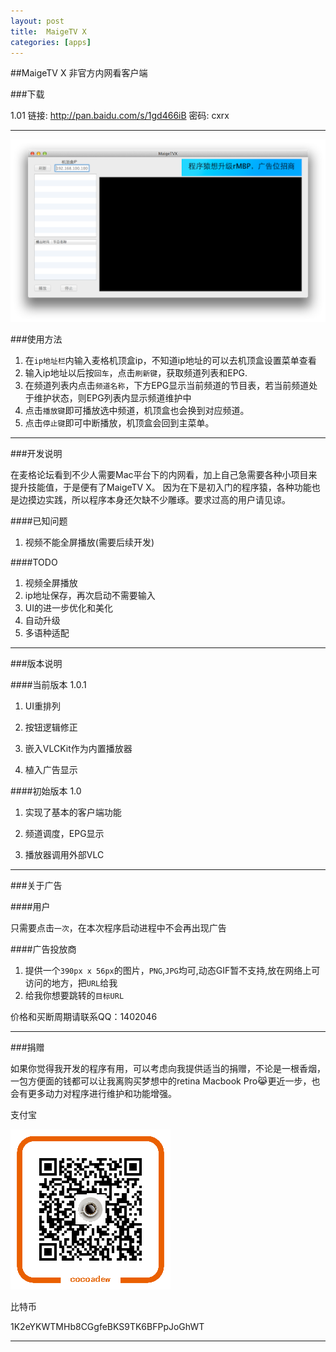 ```yaml
---
layout: post
title:  MaigeTV X
categories: [apps]
---
```



##MaigeTV X 非官方内网看客户端


###下载

1.01  链接: <http://pan.baidu.com/s/1gd466iB>  密码: cxrx

---

![主界面](/image/maigetvx.png)

###使用方法

1. 在`ip地址栏`内输入麦格机顶盒ip，不知道ip地址的可以去机顶盒设置菜单查看
2. 输入ip地址以后按`回车`，点击`刷新键`，获取频道列表和EPG.
3. 在频道列表内点击`频道名称`，下方EPG显示当前频道的节目表，若当前频道处于维护状态，则EPG列表内显示频道维护中
4. 点击`播放键`即可播放选中频道，机顶盒也会换到对应频道。
5. 点击`停止键`即可中断播放，机顶盒会回到主菜单。

---

###开发说明

在麦格论坛看到不少人需要Mac平台下的内网看，加上自己急需要各种小项目来提升技能值，于是便有了MaigeTV X。
因为在下是初入门的程序猿，各种功能也是边摸边实践，所以程序本身还欠缺不少雕琢。要求过高的用户请见谅。


####已知问题

1. 视频不能全屏播放(需要后续开发)

####TODO

1. 视频全屏播放
2. ip地址保存，再次启动不需要输入
3. UI的进一步优化和美化
4. 自动升级
5. 多语种适配

---

###版本说明

####当前版本 1.0.1

1. UI重排列

2. 按钮逻辑修正

3. 嵌入VLCKit作为内置播放器

4. 植入广告显示

####初始版本 1.0

1. 实现了基本的客户端功能

2. 频道调度，EPG显示

3. 播放器调用外部VLC

---

###关于广告

####用户

只需要点击`一次`，在本次程序启动进程中不会再出现广告

####广告投放商

1. 提供一个`390px x 56px`的图片，`PNG`,`JPG`均可,动态GIF暂不支持,放在网络上可访问的地方，把`URL`给我
2. 给我你想要跳转的`目标URL`

价格和买断周期请联系QQ：1402046


---

###捐赠

如果你觉得我开发的程序有用，可以考虑向我提供适当的捐赠，不论是一根香烟，一包方便面的钱都可以让我离购买梦想中的retina Macbook Pro😹更近一步，也会有更多动力对程序进行维护和功能增强。

支付宝

![支付宝](/image/alipayqr.png)


比特币

1K2eYKWTMHb8CGgfeBKS9TK6BFPpJoGhWT

---




